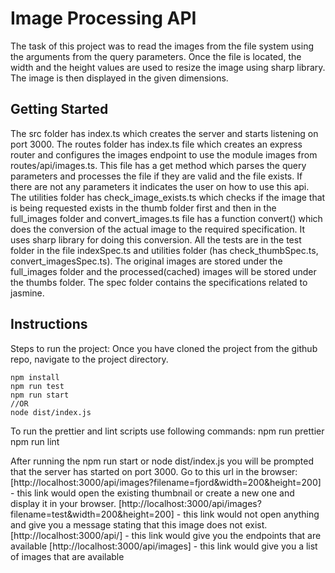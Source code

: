 # Image Processing API

The task of this project was to read the images from the file system using the arguments from the query parameters. Once the file is located, the width and the height values are used to resize the image using sharp library. The image is then displayed in the given dimensions.

## Getting Started

The src folder has index.ts which creates the server and starts listening on port 3000. The routes folder has index.ts file which creates an express router and configures the images endpoint to use the module images from routes/api/images.ts. This file has a get method which parses the query parameters and processes the file if they are valid and the file exists. If there are not any parameters it indicates the user on how to use this api. The utilities folder has check_image_exists.ts which checks if the image that is being requested exists in the thumb folder first and then in the full_images folder and convert_images.ts file has a function convert() which does the conversion of the actual image to the required specification. It uses sharp library for doing this conversion.
All the tests are in the test folder in the file indexSpec.ts and utilities folder (has check_thumbSpec.ts, convert_imagesSpec.ts).
The original images are stored under the full_images folder and the processed(cached) images will be stored under the thumbs folder.
The spec folder contains the specifications related to jasmine.

## Instructions

Steps to run the project:
Once you have cloned the project from the github repo, navigate to the project directory.

```
npm install
npm run test
npm run start
//OR
node dist/index.js
```

To run the prettier and lint scripts use following commands:
npm run prettier
npm run lint

After running the npm run start or node dist/index.js you will be prompted that the server has started on port 3000.
Go to this url in the browser:
[http://localhost:3000/api/images?filename=fjord&width=200&height=200] - this link would open the existing thumbnail or create a new one and display it in your browser.
[http://localhost:3000/api/images?filename=test&width=200&height=200] - this link would not open anything and give you a message stating that this image does not exist.
[http://localhost:3000/api/] - this link would give you the endpoints that are available
[http://localhost:3000/api/images] - this link would give you a list of images that are available
